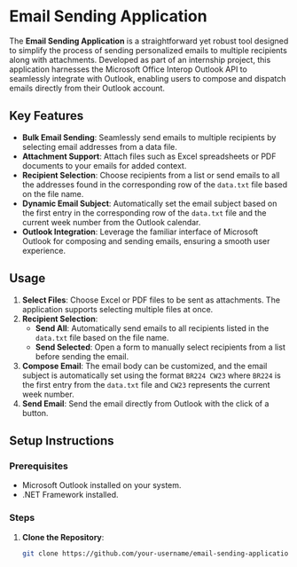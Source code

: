 # Email Sending Application

The **Email Sending Application** is a straightforward yet robust tool designed to simplify the process of sending personalized emails to multiple recipients along with attachments. Developed as part of an internship project, this application harnesses the Microsoft Office Interop Outlook API to seamlessly integrate with Outlook, enabling users to compose and dispatch emails directly from their Outlook account.

## Key Features

- **Bulk Email Sending**: Seamlessly send emails to multiple recipients by selecting email addresses from a data file.
- **Attachment Support**: Attach files such as Excel spreadsheets or PDF documents to your emails for added context.
- **Recipient Selection**: Choose recipients from a list or send emails to all the addresses found in the corresponding row of the `data.txt` file based on the file name.
- **Dynamic Email Subject**: Automatically set the email subject based on the first entry in the corresponding row of the `data.txt` file and the current week number from the Outlook calendar.
- **Outlook Integration**: Leverage the familiar interface of Microsoft Outlook for composing and sending emails, ensuring a smooth user experience.

## Usage

1. **Select Files**: Choose Excel or PDF files to be sent as attachments. The application supports selecting multiple files at once.
2. **Recipient Selection**:
   - **Send All**: Automatically send emails to all recipients listed in the `data.txt` file based on the file name.
   - **Send Selected**: Open a form to manually select recipients from a list before sending the email.
3. **Compose Email**: The email body can be customized, and the email subject is automatically set using the format `BR224 CW23` where `BR224` is the first entry from the `data.txt` file and `CW23` represents the current week number.
4. **Send Email**: Send the email directly from Outlook with the click of a button.

## Setup Instructions

### Prerequisites

- Microsoft Outlook installed on your system.
- .NET Framework installed.

### Steps

1. **Clone the Repository**:
   ```sh
   git clone https://github.com/your-username/email-sending-application.git
